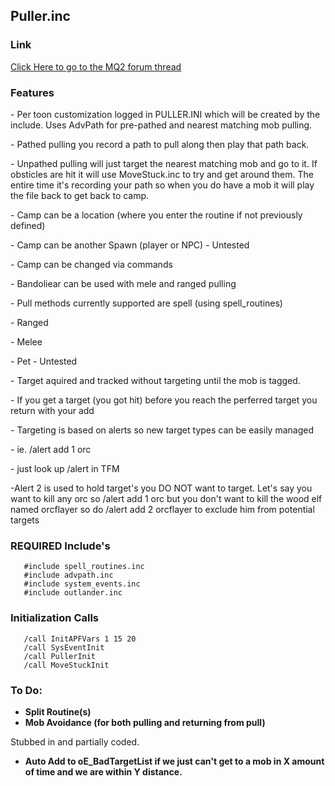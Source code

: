 ## Puller.inc

### Link

[Click Here to go to the MQ2 forum thread](https://macroquest2.com/phpBB3/viewtopic.php?t=11693&highlight=)

### Features

  
\- Per toon customization logged in PULLER.INI which will be created by the include. Uses AdvPath for pre-pathed and
nearest matching mob pulling.

\- Pathed pulling you record a path to pull along then play that path back.

\- Unpathed pulling will just target the nearest matching mob and go to it. If obsticles are hit it will use
MoveStuck.inc to try and get around them. The entire time it's recording your path so when you do have a mob it will
play the file back to get back to camp.

\- Camp can be a location (where you enter the routine if not previously defined)

\- Camp can be another Spawn (player or NPC) - Untested

\- Camp can be changed via commands

\- Bandoliear can be used with mele and ranged pulling

\- Pull methods currently supported are spell (using spell_routines)

\- Ranged

\- Melee

\- Pet - Untested

<!-- -->

  
\- Target aquired and tracked without targeting until the mob is tagged.

\- If you get a target (you got hit) before you reach the perferred target you return with your add

\- Targeting is based on alerts so new target types can be easily managed

\- ie. /alert add 1 orc

\- just look up /alert in TFM

<!-- -->

  
-Alert 2 is used to hold target's you DO NOT want to target. Let's say you want to kill any orc so /alert add 1 orc but
you don't want to kill the wood elf named orcflayer so do /alert add 2 orcflayer to exclude him from potential targets

### REQUIRED Include's

`   #include spell_routines.inc`  
`   #include advpath.inc`  
`   #include system_events.inc`  
`   #include outlander.inc`

### Initialization Calls

`   /call InitAPFVars 1 15 20`  
`   /call SysEventInit`  
`   /call PullerInit`  
`   /call MoveStuckInit`

### To Do:

-   **Split Routine(s)**
-   **Mob Avoidance (for both pulling and returning from pull)**

  
Stubbed in and partially coded.

-   **Auto Add to oE_BadTargetList if we just can't get to a mob in X amount of time and we are within Y distance.**


